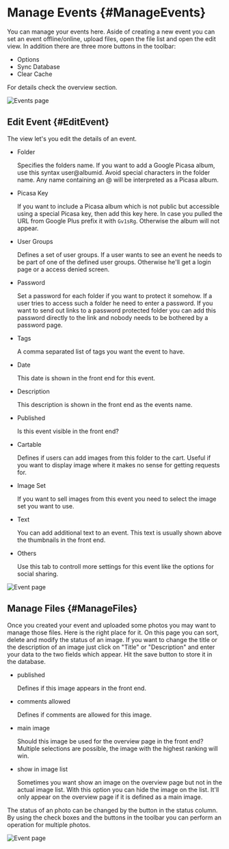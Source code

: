 # Manage Events {#ManageEvents}

You can manage your events here. Aside of creating a new event you can set an event offline/online, upload files, open the file list and open the edit view. In addition there are three more buttons in the toolbar:

- Options
- Sync Database
- Clear Cache

For details check the overview section.



![Events page](img/backend/backend_events.jpg)


## Edit Event {#EditEvent}

The view let's you edit the details of an event. 

- Folder

	Specifies the folders name. If you want to add a Google Picasa album, use this syntax user@albumid. Avoid special characters in the folder name. Any name containing an @ will be interpreted as a Picasa album. 
	
- Picasa Key

	If you want to include a Picasa album which is not public but accessible using a special Picasa key, then add this key here. In case you pulled the URL from Google Plus prefix it with `Gv1sRg`. Otherwise the album will not appear. 

- User Groups

	Defines a set of user groups. If a user wants to see an event he needs to be part of one of the defined user groups. Otherwise he'll get a login page or a access denied screen.

- Password

	Set a password for each folder if you want to protect it somehow. If a user tries to access such a folder he need to enter a password. If you want to send out links to a password protected folder you can add this password directly to the link and nobody needs to be bothered by a password page. 

- Tags

	A comma separated list of tags you want the event to have.

- Date

	This date is shown in the front end for this event.

- Description

	This description is shown in the front end as the events name.

- Published

	Is this event visible in the front end?

- Cartable
	
	Defines if users can add images from this folder to the cart. Useful if you want to display image where it makes no sense for getting requests for.

- Image Set

	If you want to sell images from this event you need to select the image set you want to use. 

- Text

	You can add additional text to an event. This text is usually shown above the thumbnails in the front end.

- Others
	
	Use this tab to controll more settings for this event like the options for social sharing.

![Event page](img/backend/backend_event_create.jpg)


## Manage Files {#ManageFiles}

Once you created your event and uploaded some photos you may want to manage those files. Here is the right place for it. On this page you can sort, delete and modify the status of an image. If you want to change the title or the description of an image just click on "Title" or "Description" and enter your data to the two fields which appear. Hit the save button to store it in the database.

- published

	Defines if this image appears in the front end.

- comments allowed

	Defines if comments are allowed for this image.

- main image

	Should this image be used for the overview page in the front end? Multiple selections are possible, the image with the highest ranking will win.

- show in image list

	Sometimes you want show an image on the overview page but not in the actual image list. With this option you can hide the image on the list. It'll only appear on the overview page if it is defined as a main image.
	

The status of an photo can be changed by the button in the status column. By using the check boxes and the buttons in the toolbar you can perform an operation for multiple photos.

![Event page](img/backend/backend_files.jpg)

